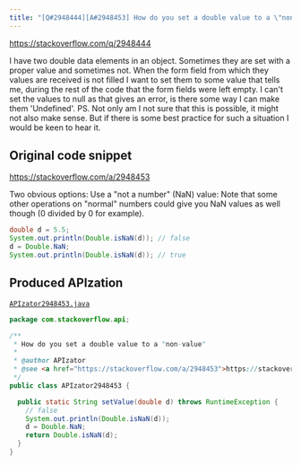 ```yaml
---
title: "[Q#2948444][A#2948453] How do you set a double value to a \"non-value\""
---
```


https://stackoverflow.com/q/2948444

I have two double data elements in an object.
Sometimes they are set with a proper value and sometimes not. When the form field from which they values are received is not filled I want to set them to some value that tells me, during the rest of the code that the form fields were left empty.
I can't set the values to null as that gives an error, is there some way I can make them 'Undefined'.
PS. Not only am I not sure that this is possible, it might not also make sense. But if there is some best practice for such a situation I would be keen to hear it.



## Original code snippet

https://stackoverflow.com/a/2948453

Two obvious options:
Use a "not a number" (NaN) value:
Note that some other operations on "normal" numbers could give you NaN values as well though (0 divided by 0 for example).

```java
double d = 5.5;
System.out.println(Double.isNaN(d)); // false
d = Double.NaN;
System.out.println(Double.isNaN(d)); // true
```

## Produced APIzation

[`APIzator2948453.java`](/data/search/java/APIzator2948453.java)

```java
package com.stackoverflow.api;

/**
 * How do you set a double value to a "non-value"
 *
 * @author APIzator
 * @see <a href="https://stackoverflow.com/a/2948453">https://stackoverflow.com/a/2948453</a>
 */
public class APIzator2948453 {

  public static String setValue(double d) throws RuntimeException {
    // false
    System.out.println(Double.isNaN(d));
    d = Double.NaN;
    return Double.isNaN(d);
  }
}
```